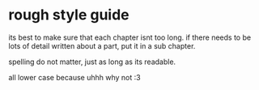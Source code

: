 # rough style guide

its best to make sure that each chapter isnt too long. if there needs to be lots of detail written about a part, put it in a sub chapter.

spelling do not matter, just as long as its readable.

all lower case because uhhh why not :3

